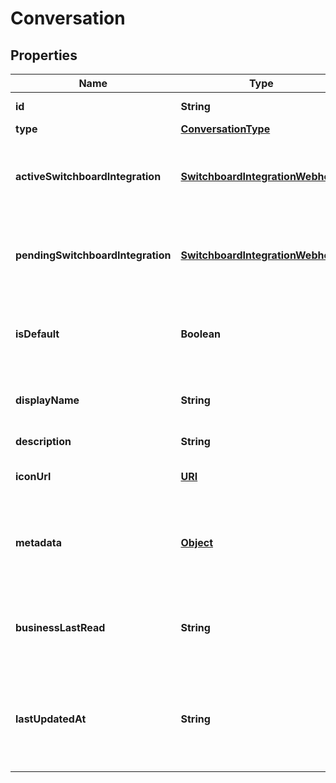 

# Conversation

## Properties

Name | Type | Description | Notes
------------ | ------------- | ------------- | -------------
**id** | **String** | The unique ID of the conversation. |  [optional]
**type** | [**ConversationType**](ConversationType.md) |  |  [optional]
**activeSwitchboardIntegration** | [**SwitchboardIntegrationWebhook**](SwitchboardIntegrationWebhook.md) | The current switchboard integration that is in control of the conversation. This field is omitted if no &#x60;activeSwitchboardIntegration&#x60; exists for the conversation. |  [optional]
**pendingSwitchboardIntegration** | [**SwitchboardIntegrationWebhook**](SwitchboardIntegrationWebhook.md) | The switchboard integration that is awaiting control. This field is omitted if no switchboard integration has been previously offered control. |  [optional]
**isDefault** | **Boolean** | Whether the conversation is the default conversation for the user. Will be true for the first personal conversation created for the user, and false in all other cases.  |  [optional]
**displayName** | **String** | A friendly name for the conversation, may be displayed to the business or the user.  |  [optional]
**description** | **String** | A short text describing the conversation. |  [optional]
**iconUrl** | [**URI**](URI.md) | A custom conversation icon url. The image must be in either JPG, PNG, or GIF format |  [optional]
**metadata** | [**Object**](.md) | Flat object containing custom properties. Strings, numbers and booleans  are the only supported format that can be passed to metadata. The metadata is limited to 4KB in size.  |  [optional]
**businessLastRead** | **String** | A datetime string with the format YYYY-MM-DDThh:mm:ss.SSSZ representing the moment the conversation was last marked as read with role business.  |  [optional]
**lastUpdatedAt** | **String** | A datetime string with the format YYYY-MM-DDThh:mm:ss.SSSZ representing the moment the last message was received in the conversation, or the creation time if no messages have been received yet.  |  [optional]



